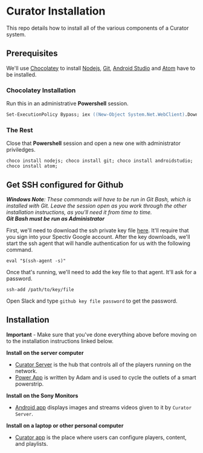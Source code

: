 # Curator Installation
This repo details how to install all of the various components of a Curator system.

## Prerequisites
We'll use [Chocolatey](##Chocolatey-Installation) to install [Nodejs](https://nodejs.org/en/), [Git](https://git-scm.com/), [Android Studio](https://developer.android.com/studio/index.html) and [Atom](https://atom.io/) have to be installed.

### Chocolatey Installation
Run this in an administrative **Powershell** session.
```ps
Set-ExecutionPolicy Bypass; iex ((New-Object System.Net.WebClient).DownloadString('https://chocolatey.org/install.ps1'))

```

### The Rest
Close that **Powershell** session and open a new one with administrator priviledges.
```
choco install nodejs; choco install git; choco install androidstudio; choco install atom;
```

## Get SSH configured for Github
_**Windows Note**: These commands will have to be run in Git Bash, which is installed with Git. Leave the session open as you work through the other installation instructions, as you'll need it from time to time.  
**Git Bash must be run as Administrator**_  



First, we'll need to download the ssh private key file [here](https://drive.google.com/a/sparrowav.com/file/d/0B_MvBkpX7P0mTGhod0hJR0JHeUk/view?usp=sharing). It'll require that you sign into your Spectiv Google account. After the key downloads, we'll start the ssh agent that will handle authentication for us with the following command.  
```
eval "$(ssh-agent -s)"
```

Once that's running, we'll need to add the key file to that agent. It'll ask for a password.  
```
ssh-add /path/to/key/file
```
Open Slack and type `github key file password` to get the password.


## Installation

**Important** - Make sure that you've done everything above before moving on to the installation instructions linked below.

**Install on the server computer**
* [Curator Server](https://github.com/euroclydon37/curator-installation/blob/master/Curator-Server.md) is the hub that controls all of the players running on the network.  
* [Power App](https://github.com/euroclydon37/curator-installation/blob/master/Power-App.md) is written by Adam and is used to cycle the outlets of a smart powerstrip.

**Install on the Sony Monitors**
 * [Android app](https://github.com/euroclydon37/curator-installation/blob/master/Android-Player.md) displays images and streams videos given to it by `Curator Server`.  

**Install on a laptop or other personal computer**
 * [Curator app](https://github.com/euroclydon37/curator-installation/blob/master/Curator-App.md) is the place where users can configure players, content, and playlists.  

